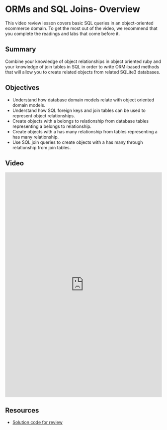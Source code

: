# ORMs and SQL Joins- Overview

This video review lesson covers basic SQL queries in an object-oriented ecommerce domain. To get the most out of the video, we recommend that you complete the readings and labs that come before it.

## Summary
Combine your knowledge of object relationships in object oriented ruby and your knowledge of join tables in SQL in order to write ORM-based methods that will allow you to create related objects from related SQLite3 databases.

## Objectives
- Understand how database domain models relate with object oriented domain models.
- Understand how SQL foreign keys and join tables can be used to represent object relationships.
- Create objects with a belongs to relationship from database tables representing a belongs to relationship.
- Create objects with a has many relationship from tables representing a has many relationship.
- Use SQL join queries to create objects with a has many through relationship from join tables.

## Video
<iframe width="100%" height="720" src="https://www.youtube.com/embed/mZROu5oSWfI?rel=0&amp;showinfo=0" frameborder="0" allowfullscreen></iframe>



## Resources
- [Solution code for review](https://github.com/learn-co-curriculum/oo-sql-joins-ecommerce-lv)

